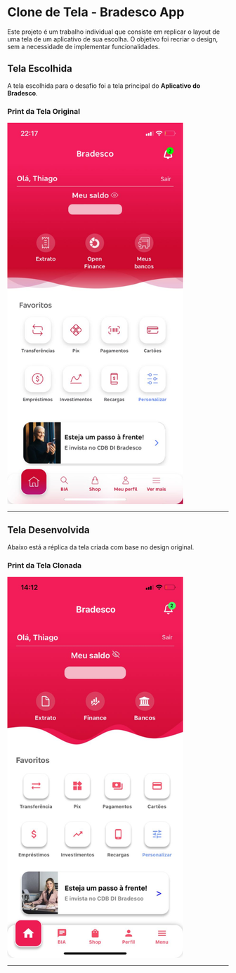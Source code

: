 # Clone de Tela - Bradesco App

Este projeto é um trabalho individual que consiste em replicar o layout de uma tela de um aplicativo de sua escolha. O objetivo foi recriar o design, sem a necessidade de implementar funcionalidades.

## Tela Escolhida

A tela escolhida para o desafio foi a tela principal do **Aplicativo do Bradesco**. 

### Print da Tela Original
<img src="./tela-clonada.jpeg" alt="Tela Original" width="400">

---

## Tela Desenvolvida

Abaixo está a réplica da tela criada com base no design original.

### Print da Tela Clonada
<img src="./tela-original.jpeg" alt="Tela Clonada" width="400">

---

